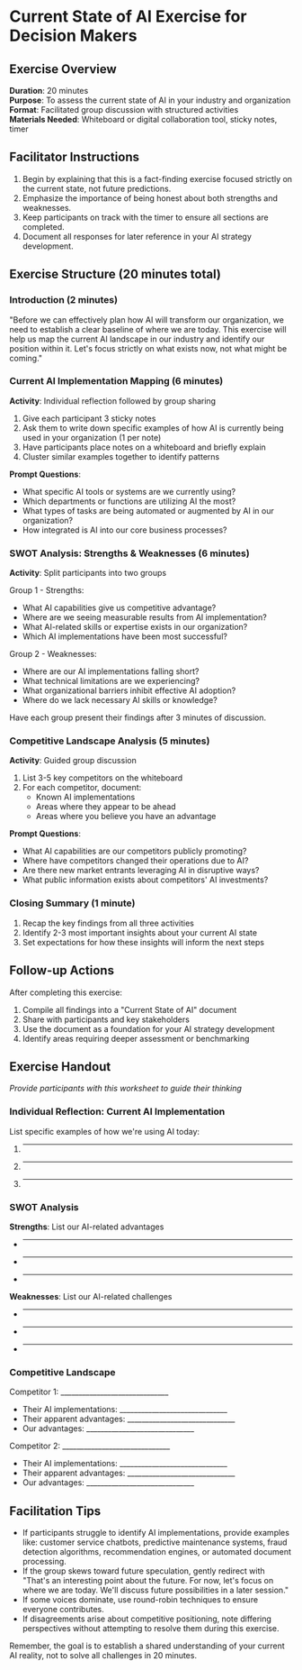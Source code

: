 # Current State of AI Exercise for Decision Makers

## Exercise Overview

**Duration**: 20 minutes  
**Purpose**: To assess the current state of AI in your industry and organization  
**Format**: Facilitated group discussion with structured activities  
**Materials Needed**: Whiteboard or digital collaboration tool, sticky notes, timer

## Facilitator Instructions

1. Begin by explaining that this is a fact-finding exercise focused strictly on the current state, not future predictions.
2. Emphasize the importance of being honest about both strengths and weaknesses.
3. Keep participants on track with the timer to ensure all sections are completed.
4. Document all responses for later reference in your AI strategy development.

## Exercise Structure (20 minutes total)

### Introduction (2 minutes)

"Before we can effectively plan how AI will transform our organization, we need to establish a clear baseline of where we are today. This exercise will help us map the current AI landscape in our industry and identify our position within it. Let's focus strictly on what exists now, not what might be coming."

### Current AI Implementation Mapping (6 minutes)

**Activity**: Individual reflection followed by group sharing

1. Give each participant 3 sticky notes
2. Ask them to write down specific examples of how AI is currently being used in your organization (1 per note)
3. Have participants place notes on a whiteboard and briefly explain
4. Cluster similar examples together to identify patterns

**Prompt Questions**:
- What specific AI tools or systems are we currently using?
- Which departments or functions are utilizing AI the most?
- What types of tasks are being automated or augmented by AI in our organization?
- How integrated is AI into our core business processes?

### SWOT Analysis: Strengths & Weaknesses (6 minutes)

**Activity**: Split participants into two groups

Group 1 - Strengths:
- What AI capabilities give us competitive advantage?
- Where are we seeing measurable results from AI implementation?
- What AI-related skills or expertise exists in our organization?
- Which AI implementations have been most successful?

Group 2 - Weaknesses:
- Where are our AI implementations falling short?
- What technical limitations are we experiencing?
- What organizational barriers inhibit effective AI adoption?
- Where do we lack necessary AI skills or knowledge?

Have each group present their findings after 3 minutes of discussion.

### Competitive Landscape Analysis (5 minutes)

**Activity**: Guided group discussion

1. List 3-5 key competitors on the whiteboard
2. For each competitor, document:
   - Known AI implementations
   - Areas where they appear to be ahead
   - Areas where you believe you have an advantage

**Prompt Questions**:
- What AI capabilities are our competitors publicly promoting?
- Where have competitors changed their operations due to AI?
- Are there new market entrants leveraging AI in disruptive ways?
- What public information exists about competitors' AI investments?

### Closing Summary (1 minute)

1. Recap the key findings from all three activities
2. Identify 2-3 most important insights about your current AI state
3. Set expectations for how these insights will inform the next steps

## Follow-up Actions

After completing this exercise:

1. Compile all findings into a "Current State of AI" document
2. Share with participants and key stakeholders
3. Use the document as a foundation for your AI strategy development
4. Identify areas requiring deeper assessment or benchmarking

## Exercise Handout

*Provide participants with this worksheet to guide their thinking*

### Individual Reflection: Current AI Implementation

List specific examples of how we're using AI today:
1. ______________________________
2. ______________________________
3. ______________________________

### SWOT Analysis

**Strengths**: List our AI-related advantages
- ______________________________
- ______________________________
- ______________________________

**Weaknesses**: List our AI-related challenges
- ______________________________
- ______________________________
- ______________________________

### Competitive Landscape

Competitor 1: ______________________________
- Their AI implementations: ______________________________
- Their apparent advantages: ______________________________
- Our advantages: ______________________________

Competitor 2: ______________________________
- Their AI implementations: ______________________________
- Their apparent advantages: ______________________________
- Our advantages: ______________________________

## Facilitation Tips

- If participants struggle to identify AI implementations, provide examples like: customer service chatbots, predictive maintenance systems, fraud detection algorithms, recommendation engines, or automated document processing.
- If the group skews toward future speculation, gently redirect with "That's an interesting point about the future. For now, let's focus on where we are today. We'll discuss future possibilities in a later session."
- If some voices dominate, use round-robin techniques to ensure everyone contributes.
- If disagreements arise about competitive positioning, note differing perspectives without attempting to resolve them during this exercise.

Remember, the goal is to establish a shared understanding of your current AI reality, not to solve all challenges in 20 minutes.